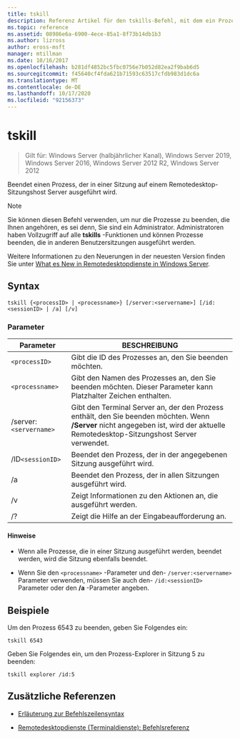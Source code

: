 ```yaml
---
title: tskill
description: Referenz Artikel für den tskills-Befehl, mit dem ein Prozess beendet wird, der in einer Sitzung auf einem Remotedesktop-Sitzungshost Server ausgeführt wird.
ms.topic: reference
ms.assetid: 08986e6a-6900-4ece-85a1-8f73b14db1b3
ms.author: lizross
author: eross-msft
manager: mtillman
ms.date: 10/16/2017
ms.openlocfilehash: b281df4852bc5fbc0756e7b052d82ea2f9bab6d5
ms.sourcegitcommit: f45640cf4fda621b71593c63517cfdb983d1dc6a
ms.translationtype: MT
ms.contentlocale: de-DE
ms.lasthandoff: 10/17/2020
ms.locfileid: "92156373"
---
```

# <a name="tskill"></a>tskill

> Gilt für: Windows Server (halbjährlicher Kanal), Windows Server 2019, Windows Server 2016, Windows Server 2012 R2, Windows Server 2012

Beendet einen Prozess, der in einer Sitzung auf einem Remotedesktop-Sitzungshost Server ausgeführt wird.

> [!NOTE]
> Sie können diesen Befehl verwenden, um nur die Prozesse zu beenden, die Ihnen angehören, es sei denn, Sie sind ein Administrator. Administratoren haben Vollzugriff auf alle **tskills** -Funktionen und können Prozesse beenden, die in anderen Benutzersitzungen ausgeführt werden.
>
> Weitere Informationen zu den Neuerungen in der neuesten Version finden Sie unter [What es New in Remotedesktopdienste in Windows Server](/previous-versions/windows/it-pro/windows-server-2012-r2-and-2012/dn283323(v=ws.11)).

## <a name="syntax"></a>Syntax

```
tskill {<processID> | <processname>} [/server:<servername>] [/id:<sessionID> | /a] [/v]
```

### <a name="parameters"></a>Parameter

| Parameter | BESCHREIBUNG |
|--|--|
| `<processID>` | Gibt die ID des Prozesses an, den Sie beenden möchten. |
| `<processname>` | Gibt den Namen des Prozesses an, den Sie beenden möchten. Dieser Parameter kann Platzhalter Zeichen enthalten. |
| /server:`<servername>` | Gibt den Terminal Server an, der den Prozess enthält, den Sie beenden möchten. Wenn **/Server** nicht angegeben ist, wird der aktuelle Remotedesktop-Sitzungshost Server verwendet. |
| /ID`<sessionID>` | Beendet den Prozess, der in der angegebenen Sitzung ausgeführt wird. |
| /a | Beendet den Prozess, der in allen Sitzungen ausgeführt wird. |
| /v | Zeigt Informationen zu den Aktionen an, die ausgeführt werden. |
| /? | Zeigt die Hilfe an der Eingabeaufforderung an. |

#### <a name="remarks"></a>Hinweise

- Wenn alle Prozesse, die in einer Sitzung ausgeführt werden, beendet werden, wird die Sitzung ebenfalls beendet.

- Wenn Sie den `<processname>` -Parameter und den- `/server:<servername>` Parameter verwenden, müssen Sie auch den- `/id:<sessionID>` Parameter oder den **/a** -Parameter angeben.

## <a name="examples"></a>Beispiele

Um den Prozess 6543 zu beenden, geben Sie Folgendes ein:

```
tskill 6543
```

Geben Sie Folgendes ein, um den Prozess-Explorer in Sitzung 5 zu beenden:

```
tskill explorer /id:5
```

## <a name="additional-references"></a>Zusätzliche Referenzen

- [Erläuterung zur Befehlszeilensyntax](command-line-syntax-key.md)

- [Remotedesktopdienste (Terminaldienste): Befehlsreferenz](remote-desktop-services-terminal-services-command-reference.md)
